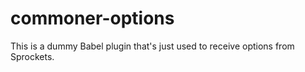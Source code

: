 # commoner-options

This is a dummy Babel plugin that's just used to receive options from Sprockets.
